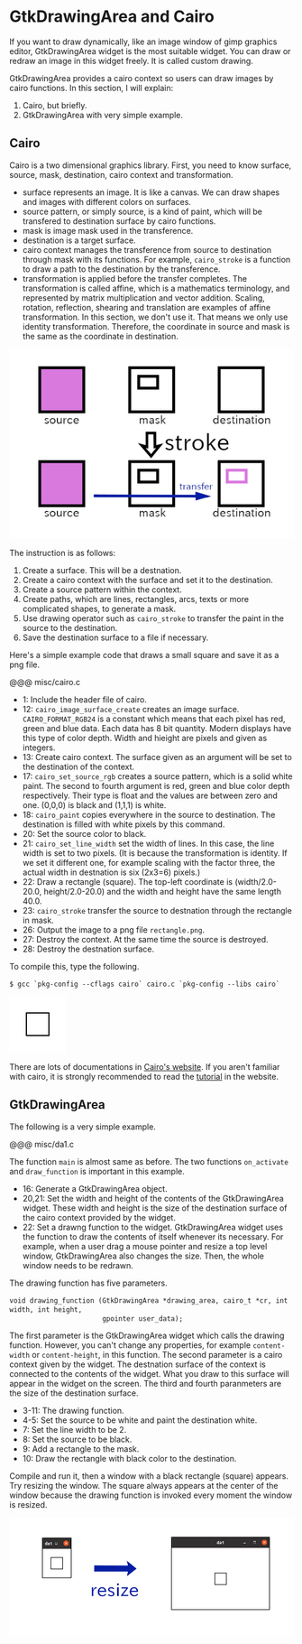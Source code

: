 # GtkDrawingArea and Cairo

If you want to draw dynamically, like an image window of gimp graphics editor, GtkDrawingArea widget is the most suitable widget.
You can draw or redraw an image in this widget freely.
It is called custom drawing.

GtkDrawingArea provides a cairo context so users can draw images by cairo functions.
In this section, I will explain:

1. Cairo, but briefly.
2. GtkDrawingArea with very simple example.

## Cairo

Cairo is a two dimensional graphics library.
First, you need to know surface, source, mask, destination, cairo context and transformation.

- surface represents an image.
It is like a canvas.
We can draw shapes and images with different colors on surfaces.
- source pattern, or simply source, is a kind of paint, which will be transfered to destination surface by cairo functions.
- mask is image mask used in the transference.
- destination is a target surface.
- cairo context manages the transference from source to destination through mask with its functions.
For example, `cairo_stroke` is a function to draw a path to the destination by the transference.
- transformation is applied before the transfer completes.
The transformation is called affine, which is a mathematics terminology, and represented by matrix multiplication and vector addition.
Scaling, rotation, reflection, shearing and translation are examples of affine transformation.
In this section, we don't use it.
That means we only use identity transformation.
Therefore, the coordinate in source and mask is the same as the coordinate in destination.

![Stroke a rectangle](../image/cairo.png)

The instruction is as follows:

1. Create a surface.
This will be a destnation.
2. Create a cairo context with the surface and set it to the destination.
3. Create a source pattern within the context.
4. Create paths, which are lines, rectangles, arcs, texts or more complicated shapes, to generate a mask.
5. Use drawing operator such as `cairo_stroke` to transfer the paint in the source to the destination.
6. Save the destination surface to a file if necessary.

Here's a simple example code that draws a small square and save it as a png file.

@@@ misc/cairo.c

- 1: Include the header file of cairo.
- 12: `cairo_image_surface_create` creates an image surface.
`CAIRO_FORMAT_RGB24` is a constant which means that each pixel has red, green and blue data.
Each data has 8 bit quantity.
Modern displays have this type of color depth.
Width and hieight are pixels and given as integers.
- 13: Create cairo context.
The surface given as an argument will be set to the destination of the context.
- 17: `cairo_set_source_rgb` creates a source pattern, which is a solid white paint.
The second to fourth argument is red, green and blue color depth respectively.
Their type is float and the values are between zero and one.
(0,0,0) is black and (1,1,1) is white.
- 18: `cairo_paint` copies everywhere in the source to destination.
The destination is filled with white pixels by this command.
- 20: Set the source color to black.
- 21: `cairo_set_line_width` set the width of lines.
In this case, the line width is set to two pixels.
(It is because the transformation is identity.
If we set it different one, for example scaling with the factor three, the actual width in destnation is six (2x3=6) pixels.)
- 22: Draw a rectangle (square).
The top-left coordinate is (width/2.0-20.0, height/2.0-20.0) and the width and height have the same length 40.0.
- 23: `cairo_stroke` transfer the source to destnation through the rectangle in mask.
- 26: Output the image to a png file `rectangle.png`.
- 27: Destroy the context. At the same time the source is destroyed.
- 28: Destroy the destnation surface.

To compile this, type the following.

    $ gcc `pkg-config --cflags cairo` cairo.c `pkg-config --libs cairo`

![rectangle.png](misc/rectangle.png)

There are lots of documentations in [Cairo's website](https://www.cairographics.org/).
If you aren't familiar with cairo, it is strongly recommended to read the [tutorial](https://www.cairographics.org/tutorial/) in the website.

## GtkDrawingArea

The following is a very simple example.

@@@ misc/da1.c

The function `main` is almost same as before.
The two functions `on_activate` and `draw_function` is important in this example.

- 16: Generate a GtkDrawingArea object.
- 20,21: Set the width and height of the contents of the GtkDrawingArea widget.
These width and height is the size of the destination surface of the cairo context provided by the widget.
- 22: Set a drawng function to the widget.
GtkDrawingArea widget uses the function to draw the contents of itself whenever its necessary.
For example, when a user drag a mouse pointer and resize a top level window, GtkDrawingArea also changes the size.
Then, the whole window needs to be redrawn.

The drawing function has five parameters.

    void drawing_function (GtkDrawingArea *drawing_area, cairo_t *cr, int width, int height,
                           gpointer user_data);

The first parameter is the GtkDrawingArea widget which calls the drawing function.
However, you can't change any properties, for example `content-width` or `content-height`, in this function.
The second parameter is a cairo context given by the widget.
The destnation surface of the context is connected to the contents of the widget.
What you draw to this surface will appear in the widget on the screen.
The third and fourth paranmeters are the size of the destination surface.

- 3-11: The drawing function.
- 4-5: Set the source to be white and paint the destination white.
- 7: Set the line width to be 2.
- 8: Set the source to be black.
- 9: Add a rectangle to the mask.
- 10: Draw the rectangle with black color to the destination.

Compile and run it, then a window with a black rectangle (square) appears.
Try resizing the window.
The square always appears at the center of the window because the drawing function is invoked every moment the window is resized.

![Square in the window](../image/da1.png)

